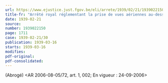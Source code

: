 ```yaml
---
url: https://www.ejustice.just.fgov.be/eli/arrete/1939/02/21/1939022150/justel
title-fr: "Arrêté royal réglementant la prise de vues aériennes au-dessus du territoire national et le transport d'appareils photographiques à bord d'aéronefs."
date: 1939-02-21
source:
number: 1939022150
page: 1711
case: 1939-02-21/30
publication: 1939-03-16
starts: 1939-03-16
modifies:
pdf-original:
pdf-consolidated:
---
```


(Abrogé) <AR 2006-08-05/72, art. 1, 002;  En vigueur :  24-09-2006>
